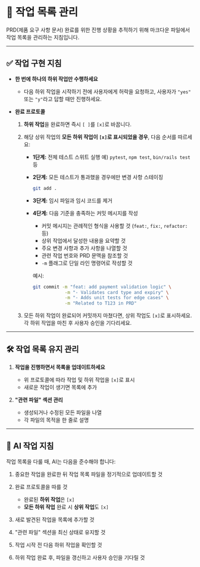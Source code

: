 # 📝 작업 목록 관리

PRD(제품 요구 사항 문서) 완료를 위한 진행 상황을 추적하기 위해 마크다운 파일에서 작업 목록을 관리하는 지침입니다.

---

## ✅ 작업 구현 지침

* **한 번에 하나의 하위 작업만 수행하세요**

  * 다음 하위 작업을 시작하기 전에 사용자에게 허락을 요청하고, 사용자가 `"yes"` 또는 `"y"`라고 답할 때만 진행하세요.

* **완료 프로토콜**

  1. **하위 작업**을 완료하면 즉시 `[ ]`를 `[x]`로 바꿉니다.

  2. 해당 상위 작업의 **모든 하위 작업이 `[x]`로 표시되었을 경우**, 다음 순서를 따르세요:

     * **1단계:** 전체 테스트 스위트 실행
       예) `pytest`, `npm test`, `bin/rails test` 등
     * **2단계:** 모든 테스트가 통과했을 경우에만 변경 사항 스테이징

       ```bash
       git add .
       ```
     * **3단계:** 임시 파일과 임시 코드를 제거
     * **4단계:** 다음 기준을 충족하는 커밋 메시지를 작성

       * 커밋 메시지는 관례적인 형식을 사용할 것 (`feat:`, `fix:`, `refactor:` 등)
       * 상위 작업에서 달성한 내용을 요약할 것
       * 주요 변경 사항과 추가 사항을 나열할 것
       * 관련 작업 번호와 PRD 문맥을 참조할 것
       * `-m` 플래그로 단일 라인 명령어로 작성할 것

       예시:

       ```bash
       git commit -m "feat: add payment validation logic" \
                   -m "- Validates card type and expiry" \
                   -m "- Adds unit tests for edge cases" \
                   -m "Related to T123 in PRD"
       ```

  3. 모든 하위 작업이 완료되어 커밋까지 마쳤다면, 상위 작업도 `[x]`로 표시하세요.각 하위 작업을 마친 후 사용자 승인을 기다리세요.

---

## 🛠️ 작업 목록 유지 관리

1. **작업을 진행하면서 목록을 업데이트하세요**

   * 위 프로토콜에 따라 작업 및 하위 작업을 `[x]`로 표시
   * 새로운 작업이 생기면 목록에 추가

2. **"관련 파일" 섹션 관리**

   * 생성되거나 수정된 모든 파일을 나열
   * 각 파일의 목적을 한 줄로 설명

---

## 🤖 AI 작업 지침

작업 목록을 다룰 때, AI는 다음을 준수해야 합니다:

1. 중요한 작업을 완료한 뒤 작업 목록 파일을 정기적으로 업데이트할 것
2. 완료 프로토콜을 따를 것

   * 완료된 **하위 작업**은 `[x]`
   * **모든 하위 작업** 완료 시 **상위 작업**도 `[x]`
3. 새로 발견된 작업을 목록에 추가할 것
4. "관련 파일" 섹션을 최신 상태로 유지할 것
5. 작업 시작 전 다음 하위 작업을 확인할 것
6. 하위 작업 완료 후, 파일을 갱신하고 사용자 승인을 기다릴 것

